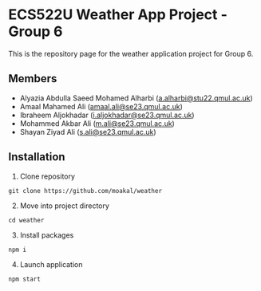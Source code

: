 # ECS522U Weather App Project - Group 6

This is the repository page for the weather application project for Group 6.

## Members

- Alyazia Abdulla Saeed Mohamed Alharbi (a.alharbi@stu22.qmul.ac.uk)
- Amaal Mahamed Ali (amaal.ali@se23.qmul.ac.uk)
- Ibraheem Aljokhadar (i.aljokhadar@se23.qmul.ac.uk)
- Mohammed Akbar Ali (m.ali@se23.qmul.ac.uk)
- Shayan Ziyad Ali (s.ali@se23.qmul.ac.uk)

## Installation

1. Clone repository

```
git clone https://github.com/moakal/weather
```

2. Move into project directory

```
cd weather
```

3. Install packages

```
npm i
```

4. Launch application

```
npm start
```
